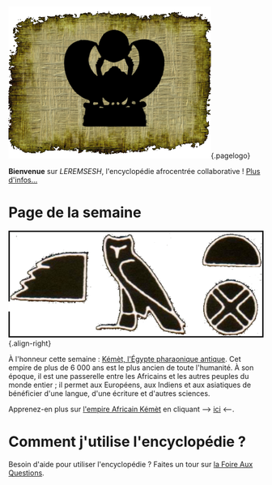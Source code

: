 <!-- TITLE: Page d'acceuil -->

![Logo Leremsesh Com](/uploads/logo/logo-leremsesh-com.png "Logo de LEREMSESH"){.pagelogo}

**Bienvenue** sur *LEREMSESH*, l'encyclopédie afrocentrée collaborative !
[Plus d'infos…](/leremsesh/presentation-de-leremsesh)

# Page de la semaine
![Kmt](/uploads/ecriture/kmt.png "Kmt"){.align-right}

À l'honneur cette semaine : [Kémèt, l'Égypte pharaonique antique](/geographie/empire/afrique/nord-est/kmt). Cet empire de plus de 6 000 ans est le plus ancien de toute l'humanité.
À son époque, il est une passerelle entre les Africains et les autres peuples du monde entier ; il permet aux Européens, aux Indiens et aux asiatiques de bénéficier d'une langue, d'une écriture et d'autres sciences.

Apprenez-en plus sur [l'empire Africain Kémèt](/geographie/empire/afrique/nord-est/kmt) en cliquant --> [ici](/geographie/empire/afrique/nord-est/kmt) <--.

# Comment j'utilise l'encyclopédie ?
Besoin d'aide pour utiliser l'encyclopédie ? Faites un tour sur [la Foire Aux Questions](/leremsesh/faq).
